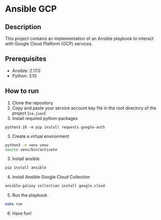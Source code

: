 # Ansible GCP

## Description
This project contains an implementation of an Ansible playbook to interact with Google Cloud Platform (GCP) services.

## Prerequisites
- Ansible: 2.17.0
- Python: 3.10

## How to run
1. Clone the repository
2. Copy and paste your service account key file in the root directory of the project (`sa.json`)
2. Install required python packages
```
python3.10 -m pip install requests google-auth
```
3. Create a virtual environment
```bash
python3 -m venv venv
source venv/bin/activate
```
3. Install ansible
```bash
pip install ansible
```
4. Install Ansible Google Cloud Collection
```bash
ansible-galaxy collection install google.cloud
```
5. Run the playbook
```bash
make run
```
6. Have fun!
